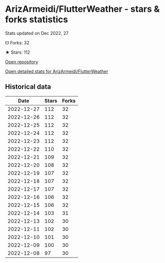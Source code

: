 # ArizArmeidi/FlutterWeather - stars & forks statistics

Stats updated on Dec 2022, 27

☋ Forks: 32

★ Stars: 112

[Open repository](https://github.com/ArizArmeidi/FlutterWeather)

[Open detailed stats for ArizArmeidi/FlutterWeather](https://reviewgithub.com/rep/ArizArmeidi/FlutterWeather)

## Historical data
| Date | Stars | Forks |
|------|-------|-------|
| 2022-12-27 | 112 | 32 | 
| 2022-12-26 | 112 | 32 | 
| 2022-12-25 | 112 | 32 | 
| 2022-12-24 | 112 | 32 | 
| 2022-12-23 | 112 | 32 | 
| 2022-12-22 | 110 | 32 | 
| 2022-12-21 | 109 | 32 | 
| 2022-12-20 | 108 | 32 | 
| 2022-12-19 | 107 | 32 | 
| 2022-12-18 | 107 | 32 | 
| 2022-12-17 | 107 | 32 | 
| 2022-12-16 | 106 | 32 | 
| 2022-12-15 | 106 | 32 | 
| 2022-12-14 | 103 | 31 | 
| 2022-12-13 | 102 | 30 | 
| 2022-12-11 | 102 | 30 | 
| 2022-12-10 | 101 | 30 | 
| 2022-12-09 | 100 | 30 | 
| 2022-12-08 | 97 | 30 | 

